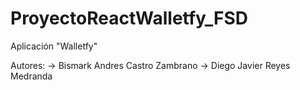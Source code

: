 # ProyectoReactWalletfy_FSD
Aplicación "Walletfy"

Autores: 
-> Bismark Andres Castro Zambrano
-> Diego Javier Reyes Medranda
